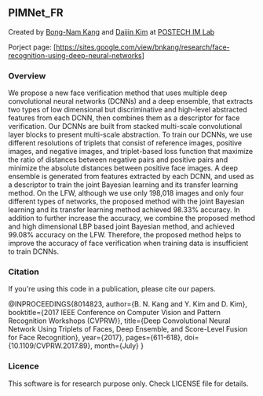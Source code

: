 ## PIMNet_FR
Created by [Bong-Nam Kang](https://sites.google.com/view/bnkang/home) and [Daijin Kim](http://imlab.postech.ac.kr/members_d.htm) at [POSTECH IM Lab](http://imlab.postech.ac.kr)

Porject page: [https://sites.google.com/view/bnkang/research/face-recognition-using-deep-neural-networks]

### Overview
We propose a new face verification method that uses multiple deep convolutional neural networks (DCNNs) and a deep ensemble, that extracts two types of low dimensional but discriminative and high-level abstracted features from each DCNN, then combines them as a descriptor for face verification. Our DCNNs are built from stacked multi-scale convolutional layer blocks to present multi-scale abstraction. To train our DCNNs, we use different resolutions of triplets that consist of reference images, positive images, and negative images, and triplet-based loss function that maximize the ratio of distances between negative pairs and positive pairs and minimize the absolute distances between positive face images. A deep ensemble is generated from features extracted by each DCNN, and used as a descriptor to train the joint Bayesian learning and its transfer learning method. On the LFW, although we use only 198,018 images and only four different types of networks, the proposed method with the joint Bayesian learning and its transfer learning method achieved 98.33% accuracy. In addition to further increase the accuracy, we combine the proposed method and high dimensional LBP based joint Bayesian method, and achieved 99.08% accuracy on the LFW. Therefore, the proposed method helps to improve the accuracy of face verification when training data is insufficient to train DCNNs.

### Citation

If you're using this code in a publication, please cite our papers.
     
  @INPROCEEDINGS{8014823, 
    author={B. N. Kang and Y. Kim and D. Kim}, 
    booktitle={2017 IEEE Conference on Computer Vision and Pattern Recognition Workshops (CVPRW)}, 
    title={Deep Convolutional Neural Network Using Triplets of Faces, Deep Ensemble, and Score-Level Fusion for Face Recognition}, 
    year={2017}, 
    pages={611-618}, 
    doi={10.1109/CVPRW.2017.89}, 
    month={July}
  }

### Licence

This software is for research purpose only.
Check LICENSE file for details.
